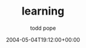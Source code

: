 ---
title: 'learning'
posts: 1
hash: 't191'
author: 'todd pope'
date: 2004-05-04T19:12:00+00:00
sources:
  - http://forums.tokipona.org/viewtopic.php%3Ft=191.html
---